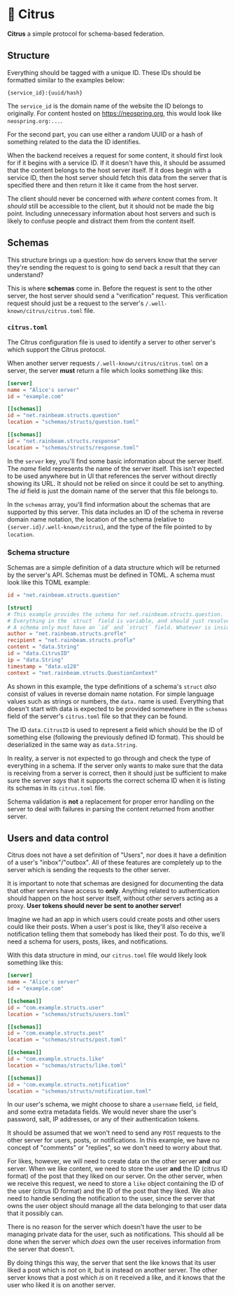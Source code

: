 # 🍊 Citrus

**Citrus** a simple protocol for schema-based federation.

## Structure

Everything should be tagged with a unique ID. These IDs should be formatted similar to the examples below:

```
{service_id}:{uuid/hash}
```

The `service_id` is the domain name of the website the ID belongs to originally. For content hosted on <https://neospring.org>, this would look like `neospring.org:...`.

For the second part, you can use either a random UUID or a hash of something related to the data the ID identifies.

When the backend receives a request for some content, it should first look for if it begins with a service ID. If it doesn't have this, it should be assumed that the content belongs to the host server itself. If it does begin with a service ID, then the host server should fetch this data from the server that is specified there and then return it like it came from the host server.

The client should never be concerned with *where* content comes from. It *should* still be accessible to the client, but it should not be made the big point. Including unnecessary information about host servers and such is likely to confuse people and distract them from the content itself.

## Schemas

This structure brings up a question: how do servers know that the server they're sending the request to is going to send back a result that they can understand?

This is where **schemas** come in. Before the request is sent to the other server, the host server should send a "verification" request. This verification request should just be a request to the server's `/.well-known/citrus/citrus.toml` file.

### `citrus.toml`

The Citrus configuration file is used to identify a server to other server's which support the Citrus protocol.

When another server requests `/.well-known/citrus/citrus.toml` on a server, the server **must** return a file which looks something like this:

```toml
[server]
name = "Alice's server"
id = "example.com"

[[schemas]]
id = "net.rainbeam.structs.question"
location = "schemas/structs/question.toml"

[[schemas]]
id = "net.rainbeam.structs.response"
location = "schemas/structs/response.toml"
```

In the `server` key, you'll find some basic information about the server itself. The *name* field represents the name of the server itself. This isn't expected to be used anywhere but in UI that references the server without directly showing its URL. It should not be relied on since it could be set to anything. The *id* field is just the domain name of the server that this file belongs to.

In the `schemas` array, you'll find information about the schemas that are supported by this server. This data includes an ID of the schema in reverse domain name notation, the location of the schema (relative to `{server.id}/.well-known/citrus`), and the type of the file pointed to by `location`.

### Schema structure

Schemas are a simple definition of a data structure which will be returned by the server's API. Schemas must be defined in TOML. A schema must look like this TOML example:

```toml
id = "net.rainbeam.structs.question"

[struct]
# This example provides the schema for net.rainbeam.structs.question.
# Everything in the `struct` field is variable, and should just resolve to a `HashMap<String, String>`
# A schema only must have an `id` and `struct` field. Whatever is inside the struct does not matter.
author = "net.rainbeam.structs.profle"
recipient = "net.rainbeam.structs.profle"
content = "data.String"
id = "data.CitrusID"
ip = "data.String"
timestamp = "data.u128"
context = "net.rainbeam.structs.QuestionContext"
```

As shown in this example, the type definitions of a schema's `struct` *also* consist of values in reverse domain name notation. For simple language values such as strings or numbers, the `data.` name is used. Everything that doesn't start with data is expected to be provided somewhere in the `schemas` field of the server's `citrus.toml` file so that they can be found.

The ID `data.CitrusID` is used to represent a field which should be the ID of something else (following the previously defined ID format). This should be deserialized in the same way as `data.String`.

In reality, a server is not expected to go through and check the type of everything in a schema. If the server only wants to make sure that the data is receiving from a server is correct, then it should just be sufficient to make sure the server *says* that it supports the correct schema ID when it is listing its schemas in its `citrus.toml` file.

Schema validation is **not** a replacement for proper error handling on the server to deal with failures in parsing the content returned from another server.

## Users and data control

Citrus does not have a set definition of "Users", nor does it have a definition of a user's "inbox"/"outbox". All of these features are completely up to the server which is sending the requests to the other server.

It is important to note that schemas are designed for documenting the data that other servers have access to **only**. Anything related to authentication should happen on the host server itself, without other servers acting as a proxy. **User tokens should never be sent to another server!**

Imagine we had an app in which users could create posts and other users could like their posts. When a user's post is like, they'll also receive a notification telling them that somebody has liked their post. To do this, we'll need a schema for users, posts, likes, and notifications.

With this data structure in mind, our `citrus.toml` file would likely look something like this:

```toml
[server]
name = "Alice's server"
id = "example.com"

[[schemas]]
id = "com.example.structs.user"
location = "schemas/structs/users.toml"

[[schemas]]
id = "com.example.structs.post"
location = "schemas/structs/post.toml"

[[schemas]]
id = "com.example.structs.like"
location = "schemas/structs/like.toml"

[[schemas]]
id = "com.example.structs.notification"
location = "schemas/structs/notification.toml"
```

In our user's schema, we might choose to share a `username` field, `id` field, and some extra metadata fields. We would never share the user's password, salt, IP addresses, or any of their authentication tokens.

It should be assumed that we won't need to send any `POST` requests to the other server for users, posts, or notifications. In this example, we have no concept of "comments" or "replies", so we don't need to worry about that.

For likes, however, we will need to create data on the other server **and** our server. When we like content, we need to store the user **and** the ID (citrus ID format) of the post that they liked on our server. On the other server, when we receive this request, we need to store a `like` object containing the ID of the user (citrus ID format) and the ID of the post that they liked. We also need to handle sending the notification to the user, since the server that owns the user object should manage all the data belonging to that user data that it possibly can.

There is no reason for the server which doesn't have the user to be managing private data for the user, such as notifications. This should all be done when the server which *does* own the user receives information from the server that doesn't.

By doing things this way, the server that sent the like knows that its user liked a post which is *not* on it, but is instead on another server. The other server knows that a post which *is* on it received a like, and it knows that the user who liked it is on another server.
